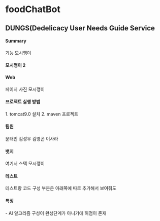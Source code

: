 # foodChatBot
<h2>DUNGS(Dedelicacy User Needs Guide Service</h3>

<h4>Summary</h4>
기능 모시깽이
<h4></h4>

<h4>모시깽이 2</h4>

<h4>Web</h4>
페이지 사진 모시깽이

<h4>프로젝트 실행 방법</h4>
1. tomcat9.0 설치
2. maven 프로젝트


<h4>팀원</h4>
문태인 김성우 김영곤 이사라

<h4>뱃지</h4>
여기서 스택 모시깽이

<h4>테스트</h4>
테스트랑 코드 구성 부분은 아래쪽에 따로 추가해서 보여줘도

<h4>특징</h4>
- AI 알고리즘 구성이 완성단계가 아니기에 허점이 존재
  
